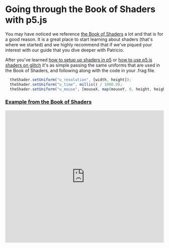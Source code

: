 # Going through the Book of Shaders with p5.js

You may have noticed we reference [the Book of Shaders](https://thebookofshaders.com/) a lot and that is for a good reason.
It is a great place to start learning about shaders (that's where we started) and we highly recommend that if we've piqued your interest with our guide that you dive deeper with Patricio.

After you've learned [how to setup up shaders in p5](https://itp-xstory.github.io/p5js-shaders/#/./docs/setting-up-shaders-in-p5) or [how to use p5.js shaders on glitch](https://itp-xstory.github.io/p5js-shaders/#/./docs/setting-up-shaders-in-p5?id=setting-up-p5js-in-glitch) it's as simple passing the same uniforms that are used in the Book of Shaders, and following along with the code in your .frag file.

```javascript
  theShader.setUniform("u_resolution", [width, height]);
  theShader.setUniform("u_time", millis() / 1000.0);
  theShader.setUniform("u_mouse", [mouseX, map(mouseY, 0, height, height, 0)]);
```

### [Example from the Book of Shaders](https://thebookofshaders.com/13/)

<div class="glitch-embed-wrap" style="height: 420px; width: 100%;">
  <iframe
    allow="geolocation; microphone; camera; midi; vr; encrypted-media"
    src="https://glitch.com/embed/#!/embed/domain-warping-bos?path=shader.frag&previewSize=100"
    alt="speckled-petalite on Glitch"
    style="height: 100%; width: 100%; border: 0;">
  </iframe>
</div>


